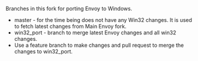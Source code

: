 Branches in this fork for porting Envoy to Windows.

* master - for the time being does not have any Win32 changes. It is used to fetch latest changes from Main Envoy fork.
* win32_port - branch to merge latest Envoy changes and all win32 changes.
* Use a feature branch to make changes and pull request to merge the changes to win32_port.
